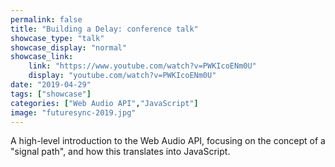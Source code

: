 ```yaml
---
permalink: false
title: "Building a Delay: conference talk"
showcase_type: "talk"
showcase_display: "normal"
showcase_link:
    link: "https://www.youtube.com/watch?v=PWKIcoENm0U"
    display: "youtube.com/watch?v=PWKIcoENm0U"
date: "2019-04-29"
tags: ["showcase"]
categories: ["Web Audio API","JavaScript"]
image: "futuresync-2019.jpg"
---
```


A high-level introduction to the Web Audio API, focusing on the concept of a "signal path", and how this translates into JavaScript.